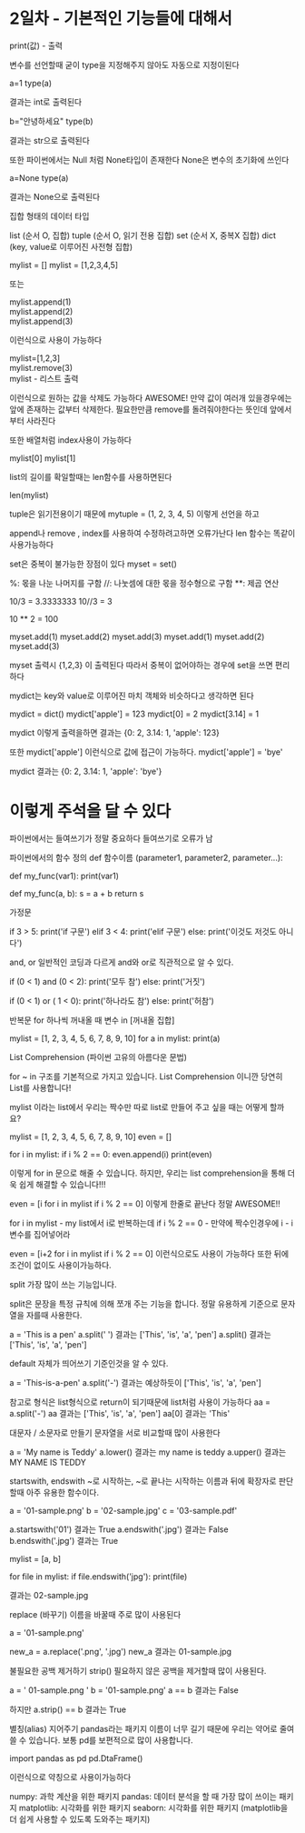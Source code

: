 # 2일차 - 기본적인 기능들에 대해서 

print(값) - 출력

변수를 선언할때 굳이 type을 지정해주지 않아도 자동으로 지정이된다

a=1
type(a)

결과는 int로 출력된다

b="안녕하세요"
type(b)

결과는 str으로 출력된다

또한 파이썬에서는 Null 처럼 None타입이 존재한다
None은 변수의 초기화에 쓰인다

a=None
type(a)

결과는 None으로 출력된다

집합 형태의 데이터 타입

list (순서 O, 집합)
tuple (순서 O, 읽기 전용 집합)
set (순서 X, 중복X 집합)
dict (key, value로 이루어진 사전형 집합)

mylist = []
mylist = [1,2,3,4,5]

또는

mylist.append(1)    \
mylist.append(2)    
mylist.append(3)    

이런식으로 사용이 가능하다


mylist=[1,2,3]\
mylist.remove(3)\
mylist - 리스트 출력

이런식으로 원하는 값을 삭제도 가능하다 AWESOME!
만약 값이 여러개 있을경우에는 앞에 존재하는 값부터 삭제한다.
필요한만큼 remove를 돌려줘야한다는 뜻인데 앞에서 부터 사라진다

또한 배열처럼 index사용이 가능하다

mylist[0]
mylist[1]

list의 길이를 확일할때는 len함수를 사용하면된다

len(mylist)


tuple은 읽기전용이기 때문에
mytuple = (1, 2, 3, 4, 5)
이렇게 선언을 하고

append나 remove , index를 사용하여 수정하려고하면 오류가난다
len 함수는 똑같이 사용가능하다

set은 중복이 불가능한 장점이 있다
myset = set()


%: 몫을 나눈 나머지를 구함
//: 나눗셈에 대한 몫을 정수형으로 구함
**: 제곱 연산

10/3 = 3.3333333
10//3 = 3

10 ** 2 = 100

myset.add(1)
myset.add(2)
myset.add(3)
myset.add(1)
myset.add(2)
myset.add(3)

myset
출력시 {1,2,3} 이 출력된다 따라서 중복이 없어야하는 경우에 set을 쓰면 편리하다


mydict는 key와 value로 이루어진 마치 객체와 비슷하다고 생각하면 된다


mydict = dict()
mydict['apple'] = 123
mydict[0] = 2
mydict[3.14] = 1

mydict
이렇게 출력을하면 결과는
{0: 2, 3.14: 1, 'apple': 123}

또한
mydict['apple'] 이런식으로 값에 접근이 가능하다.
mydict['apple'] = 'bye'

mydict
결과는
{0: 2, 3.14: 1, 'apple': 'bye'}

# 이렇게 주석을 달 수 있다
파이썬에서는 들여쓰기가 정말 중요하다 들여쓰기로 오류가 남

파이썬에서의 함수 정의
def 함수이름 (parameter1, parameter2, parameter...):

def my_func(var1):
    print(var1)

def my_func(a, b):
    s = a + b
    return s

가정문

if 3 > 5:
    print('if 구문')
elif 3 < 4:
    print('elif 구문')
else:
    print('이것도 저것도 아니다')


and, or 일반적인 코딩과 다르게 and와 or로 직관적으로 알 수 있다.

if (0 < 1) and (0 < 2):
    print('모두 참')
else:
    print('거짓')

if (0 < 1) or ( 1 < 0):
    print('하나라도 참')
else:
    print('허참')

반복문
for 하나씩 꺼내올 때 변수 in [꺼내올 집합]

mylist = [1, 2, 3, 4, 5, 6, 7, 8, 9, 10]
for a in mylist:
    print(a)

List Comprehension (파이썬 고유의 아름다운 문법)

for ~ in 구조를 기본적으로 가지고 있습니다.
List Comprehension 이니깐 당연히 List를 사용합니다!

mylist 이라는 list에서 우리는 짝수만 따로 list로 만들어 주고 싶을 때는 어떻게 할까요?

mylist = [1, 2, 3, 4, 5, 6, 7, 8, 9, 10]
even = []

for i in mylist:
    if i % 2 == 0:
        even.append(i)
print(even)

이렇게 for in 문으로 해줄 수 있습니다. 하지만, 우리는 list comprehension을 통해 더욱 쉽게 해결할 수 있습니다!!!

even = [i for i in mylist if i % 2 == 0]
이렇게 한줄로 끝난다 정말 AWESOME!!

for i in mylist - my list에서 i로 반복하는데
if i % 2 == 0 - 만약에 짝수인경우에
i - i변수를 집어넣어라

even = [i+2 for i in mylist  if i % 2 == 0] 이런식으로도 사용이 가능하다
또한 뒤에 조건이 없이도 사용이가능하다.

split
가장 많이 쓰는 기능입니다.

split은 문장을 특정 규칙에 의해 쪼개 주는 기능을 합니다.
정말 유용하게 기준으로 문자열을 자를때 사용한다.

a = 'This is a pen'
a.split(' ')
결과는 ['This', 'is', 'a', 'pen']
a.split() 
결과는
['This', 'is', 'a', 'pen']

default 자체가 띄어쓰기 기준인것을 알 수 있다.

a = 'This-is-a-pen'
a.split('-')
결과는 예상하듯이
['This', 'is', 'a', 'pen']

참고로 형식은 list형식으로 return이 되기때문에 list처럼 사용이 가능하다
aa = a.split('-')
aa
결과는 ['This', 'is', 'a', 'pen']
aa[0]
결과는 'This'


대문자 / 소문자로 만들기
문자열을 서로 비교할때 많이 사용한다

a = 'My name is Teddy'
a.lower()
결과는 my name is teddy
a.upper()
결과는 MY NAME IS TEDDY

startswith, endswith ~로 시작하는, ~로 끝나는
시작하는 이름과 뒤에 확장자로 판단할때 아주 유용한 함수이다.

a = '01-sample.png'
b = '02-sample.jpg'
c = '03-sample.pdf'

a.startswith('01')
결과는 True
a.endswith('.jpg')
결과는 False
b.endswith('.jpg')
결과는 True

mylist = [a, b]

for file in mylist:
    if file.endswith('jpg'):
        print(file)

결과는 02-sample.jpg

replace (바꾸기)
이름을 바꿀때 주로 많이 사용된다

a = '01-sample.png'

new_a = a.replace('.png', '.jpg')
new_a
결과는 01-sample.jpg

 불필요한 공백 제거하기 strip()
필요하지 않은 공백을 제거할때 많이 사용된다.

a = '    01-sample.png                '
b = '01-sample.png'
a == b
결과는 False

하지만
a.strip() == b
결과는 True

별칭(alias) 지어주기
pandas라는 패키지 이름이 너무 길기 때문에 우리는 약어로 줄여쓸 수 있습니다. 보통 pd를 보편적으로 많이 사용합니다.

import pandas as pd
pd.DtaFrame()

이런식으로 약칭으로 사용이가능하다

numpy: 과학 계산을 위한 패키지
pandas: 데이터 분석을 할 때 가장 많이 쓰이는 패키지
matplotlib: 시각화를 위한 패키지
seaborn: 시각화를 위한 패키지 (matplotlib을 더 쉽게 사용할 수 있도록 도와주는 패키지)
